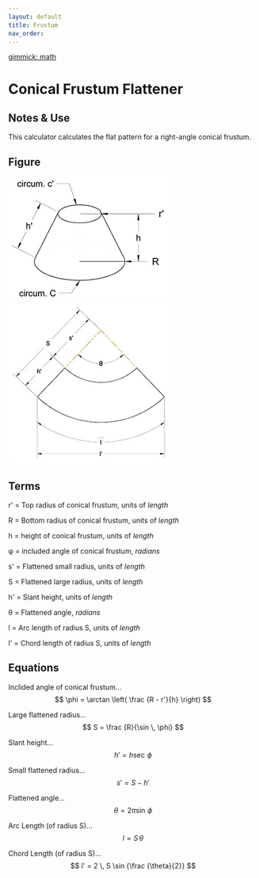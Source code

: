 ```yaml
---
layout: default
title: Frustum
nav_order:
---
```

[gimmick: math]()

Conical Frustum Flattener
===

Notes & Use
---

This calculator calculates the flat pattern for a right-angle conical frustum.


Figure
---

![](../image/frustum_1.jpg)
![](../image/frustum_2.jpg)


Terms
---

r' = Top radius of conical frustum, units of *length*

R = Bottom radius of conical frustum, units of *length*

h = height of conical frustum, units of *length*

&phi; = included angle of conical frustum, *radians*

s' = Flattened small radius, units of *length*

S = Flattened large radius, units of *length*

h' = Slant height, units of *length*

&theta; = Flattened angle, *radians*

l = Arc length of radius S, units of *length*

l' = Chord length of radius S, units of *length*

Equations
---

Inclided angle of conical frustum...
$$ \phi = \arctan \left( \frac {R - r'}{h} \right) $$

Large flattened radius...
$$ S = \frac {R}{\sin \, \phi} $$

Slant height...
$$ h' = h \sec \, \phi $$

Small flattened radius...
$$ s' = S - h' $$

Flattened angle...
$$ \theta = 2 \pi \sin \, \phi $$

Arc Length (of radius S)...
$$ l = S \, \theta $$

Chord Length (of radius S)...
$$ l' = 2 \, S \sin {\frac {\theta}{2}} $$
